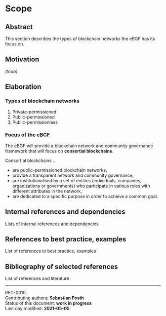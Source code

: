 # Scope

## Abstract

This section describes the types of blockchain networks the eBGF has its focus on. 

## Motivation

*(todo)*
    
## Elaboration

### Types of blockchain networks

1) Private-permissioned  
2) Public-permissioned  
3) Public-permissionless

### Focus of the eBGF

The eBGF will provide a blockchain network and community governance framework that will focus on **consortial blockchains**.

Consortial blockchains ..   

+ are public-permissioned blockchain networks,  
+ provide a transparent network and community governance,  
+ are institutionalised by a set of entities (individuals, companies, organizations or governments) who participate in various roles with different attributes in the network,  
+ are dedicated to a specific purpose in order to achieve a common goal. 
    
## Internal references and dependencies

Lists of internal references and dependencies 
    
## References to best practice, examples  

List of references to best practice, examples 
	
## Bibliography of selected references

List of references and literature

________

RFC-0010   
Contributing authors: **Sebastian Posth**  
Status of this document: **work in progress**    
Last day modified: **2021-05-05**

 
